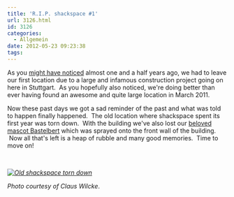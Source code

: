 ```yaml
---
title: 'R.I.P. shackspace #1'
url: 3126.html
id: 3126
categories:
  - Allgemein
date: 2012-05-23 09:23:38
tags:
---
```


As you [might have noticed](http://rescue.shackspace.de/) almost one and a half years ago, we had to leave our first location due to a large and infamous construction project going on here in Stuttgart.  As you hopefully also noticed, we're doing better than ever having found an awesome and quite large location in March 2011.

Now these past days we got a sad reminder of the past and what was told to happen finally happened.  The old location where shackspace spent its first year was torn down.  With the building we've also lost our [beloved mascot Bastelbert](https://blog.shackspace.de/?p=1428) which was sprayed onto the front wall of the building.  Now all that's left is a heap of rubble and many good memories.  Time to move on!

&nbsp;

_[![](https://blog.shackspace.de/wp-content/uploads/2012/05/old_shackspace-1024x649.jpg "Old shackspace torn down")](https://blog.shackspace.de/wp-content/uploads/2012/05/old_shackspace.jpg)_

_Photo courtesy of Claus Wilcke_.